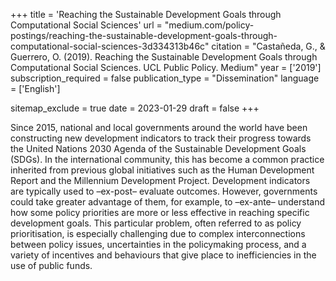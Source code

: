 +++
title = 'Reaching the Sustainable Development Goals through Computational Social Sciences'
url = "medium.com/policy-postings/reaching-the-sustainable-development-goals-through-computational-social-sciences-3d334313b46c"
citation = "Castañeda, G., &amp; Guerrero, O. (2019). Reaching the Sustainable Development Goals through Computational Social Sciences. UCL Public Policy. Medium"
year = ['2019']
subscription_required = false
publication_type = "Dissemination"
language = ['English']

sitemap_exclude = true
date = 2023-01-29
draft = false
+++

Since 2015, national and local governments around the world have been constructing new development indicators to track their progress towards the United Nations 2030 Agenda of the Sustainable Development Goals (SDGs). In the international community, this has become a common practice inherited from previous global initiatives such as the Human Development Report and the Millennium Development Project. Development indicators are typically used to –ex-post– evaluate outcomes. However, governments could take greater advantage of them, for example, to –ex-ante– understand how some policy priorities are more or less effective in reaching specific development goals. This particular problem, often referred to as policy prioritisation, is especially challenging due to complex interconnections between policy issues, uncertainties in the policymaking process, and a variety of incentives and behaviours that give place to inefficiencies in the use of public funds.
